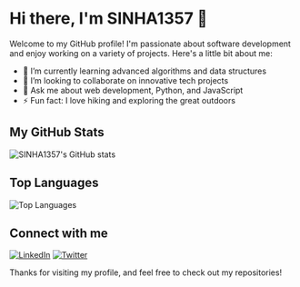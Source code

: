 # Hi there, I'm SINHA1357 👋

Welcome to my GitHub profile! I'm passionate about software development and enjoy working on a variety of projects. Here's a little bit about me:

- 🌱 I’m currently learning advanced algorithms and data structures
- 👯 I’m looking to collaborate on innovative tech projects
- 💬 Ask me about web development, Python, and JavaScript
- ⚡ Fun fact: I love hiking and exploring the great outdoors

## My GitHub Stats

![SINHA1357's GitHub stats](https://github-readme-stats.vercel.app/api?username=SINHA1357&show_icons=true&theme=radical)

## Top Languages

![Top Languages](https://github-readme-stats.vercel.app/api/top-langs/?username=SINHA1357&layout=compact&theme=radical)

## Connect with me

[![LinkedIn](https://img.shields.io/badge/LinkedIn-blue?style=flat&logo=linkedin&labelColor=blue)](https://www.linkedin.com/in/sdeepsoumya103/)
[![Twitter](https://img.shields.io/badge/Twitter-blue?style=flat&logo=twitter&labelColor=blue)](https://x.com/sindeepha123)

Thanks for visiting my profile, and feel free to check out my repositories!
